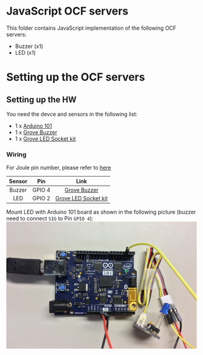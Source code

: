 # JavaScript OCF servers
This folder contains JavaScript implementation of the following OCF servers:
* Buzzer (x1)
* LED (x1)


# Setting up the OCF servers
## Setting up the HW
You need the devce and sensors in the following list:
* 1 x [Arduino 101](https://store.arduino.cc/usa/arduino-101)
* 1 x [Grove Buzzer](http://www.seeedstudio.com/wiki/Grove_-_Buzzer)
* 1 x [Grove LED Socket kit](http://wiki.seeedstudio.com/wiki/Grove_-_LED)

### Wiring
For Joule pin number, please refer to [here](https://www.zephyrproject.org/doc/boards/x86/arduino_101/doc/board.html#arduino-101-pinout)

|       Sensor      |   Pin  |          Link            |
|:-----------------:|:------:|:------------------------:|
| Buzzer            |   GPIO 4   |[Grove Buzzer](https://www.seeedstudio.com/Grove-Buzzer-p-768.html) |
| LED | GPIO 2 | [Grove LED Socket kit](http://wiki.seeedstudio.com/wiki/Grove_-_LED)|

Mount LED with Arduino 101 board as shown in the following picture (buzzer need to connect `SIG` to Pin `GPIO 4`):
![](../doc/sensor_connection.png)

